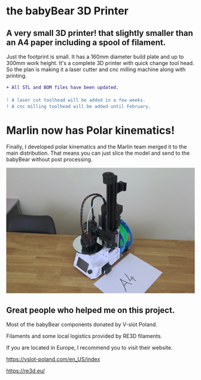 # the babyBear 3D Printer
## A very small 3D printer! that slightly smaller than an A4 paper including a spool of filament.

Just the footprint is small. It has a 160mm diameter build plate and up to 300mm work height.
It's a complete 3D printer with quick change tool head. So the plan is making it a laser cutter and cnc milling machine along with printing.

```diff
+ All STL and BOM files have been updated.

! A laser cut toolhead will be added in a few weeks.
! A cnc milling toolhead will be added until February.
```
# Marlin now has Polar kinematics!
Finally, I developed polar kinematics and the Marlin team merged it to the main distribution.
That means you can just slice the model and send to the babyBear without post processing.


<img src="/Media/babyBear.jpg" alt="babyBear" title="Optional title">


## Great people who helped me on this project.

Most of the babyBear components donated by V-slot Poland.

Filaments and some local logistics provided by RE3D filaments.

If you are located in Europe, I recommend you to visit their website.

https://vslot-poland.com/en_US/index

https://re3d.eu/
